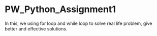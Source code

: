 # PW_Python_Assignment1
In this, we using for loop and while loop to solve real life problem, give better and effective solutions.
